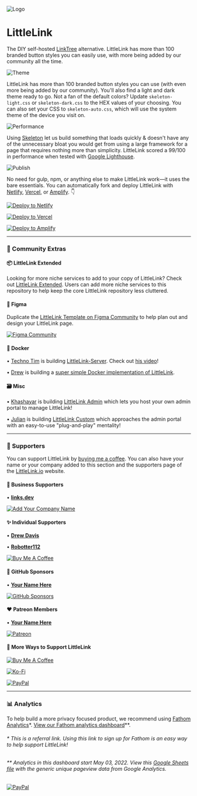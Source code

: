 ![Logo](https://cdn.cottle.cloud/littlelink/littlelink.gif)

# LittleLink

The DIY self-hosted <a href="https://linktr.ee/" target="_blank" rel="noopener">LinkTree</a> alternative. LittleLink has
more than 100 branded button styles you can easily use, with more being added by our community all the time.

![Theme](https://cdn.cottle.cloud/littlelink/themesupport.gif)

LittleLink has more than 100 branded button styles you can use (with even more being added by our community). You'll
also find a light and dark theme ready to go. Not a fan of the default colors? Update `skeleton-light.css`
or `skeleton-dark.css` to the HEX values of your choosing. You can also set your CSS to `skeleton-auto.css`, which will
use the system theme of the device you visit on.

![Performance](https://cdn.cottle.cloud/littlelink/Lighthouse.svg)

Using [Skeleton](http://getskeleton.com/) let us build something that loads quickly & doesn't have any of the
unnecessary bloat you would get from using a large framework for a page that requires nothing more than simplicity.
LittleLink scored a 99/100 in performance when tested
with [Google Lighthouse](https://developers.google.com/web/tools/lighthouse).

![Publish](https://cdn.cottle.cloud/littlelink/Publish.svg)

No need for gulp, npm, or anything else to make LittleLink work—it uses the bare essentials. You can automatically fork
and deploy LittleLink with [Netlify](https://www.netlify.com/), [Vercel](https://vercel.com/),
or [Amplify](https://aws.amazon.com/amplify). 👇️

[![Deploy to Netlify](https://cdn.cottle.cloud/littlelink/button-deploy-netlify.svg)](https://app.netlify.com/start/deploy?repository=https://github.com/sethcottle/littlelink)

[![Deploy to Vercel](https://cdn.cottle.cloud/littlelink/button-deploy-vercel.svg)](https://vercel.com/new/clone?repository-url=https%3A%2F%2Fgithub.com%2Fsethcottle%2Flittlelink&project-name=littlelink&repository-name=littlelink)

[![Deploy to Amplify](https://cdn.cottle.cloud/littlelink/button-deploy-amplify.svg)](https://console.aws.amazon.com/amplify/home#/deploy?repo=https://github.com/sethcottle/littlelink)

---

### 🤝 Community Extras

#### 📦 LittleLink Extended

Looking for more niche services to add to your copy of LittleLink? Check
out [LittleLink Extended](https://github.com/sethcottle/littlelink-extended). Users can add more niche services to this
repository to help keep the core LittleLink repository less cluttered.

#### 🎨 Figma

Duplicate the [LittleLink Template on Figma Community](https://www.figma.com/community/file/846568099968305613) to help
plan out and design your LittleLink page.

[![Figma Community](https://cdn.cottle.cloud/littlelink/button-figma-community.svg)](https://www.figma.com/community/file/846568099968305613)

#### 🐋 Docker

• [Techno Tim](https://github.com/timothystewart6) is
building [LittleLink-Server](https://github.com/techno-tim/littlelink-server). Check
out [his video](https://youtu.be/42SqfI_AjXU)!

• [Drew](https://github.com/davisdre) is building
a [super simple Docker implementation of LittleLink](https://github.com/davisdre/littlelink).

#### 🗃️ Misc

• [Khashayar](https://github.com/khashayarzavosh) is
building [LittleLink Admin](https://github.com/khashayarzavosh/admin-littlelink) which lets you host your own admin
portal to manage LittleLink!

• [Julian](https://github.com/JulianPrieber) is
building [LittleLink Custom](https://github.com/JulianPrieber/littlelink-custom) which approaches the admin portal with
an easy-to-use "plug-and-play" mentality!

---

### 💖 Supporters

You can support LittleLink by [buying me a coffee](https://www.buymeacoffee.com/seth). You can also have your name or
your company added to this section and the supporters page of the [LittleLink.io](https://littlelink.io) website.

#### 🏢 Business Supporters

• **[links.dev](https://github.com/fatih-yavuz/links.dev)**

[![Add Your Company Name](https://cdn.cottle.cloud/littlelink/button-buy-me-a-coffee-company.svg)](https://www.buymeacoffee.com/seth/e/50574)

#### ✨ Individual Supporters

• **[Drew Davis](https://connect.davisdre.me)**

• **[Robotter112](https://robotter112.de/)**

[![Buy Me A Coffee](https://cdn.cottle.cloud/littlelink/button-buy-me-a-coffee-individual.svg)](https://www.buymeacoffee.com/seth/e/50573)

#### 🐙 GitHub Sponsors

• **[Your Name Here](https://github.com/sponsors/sethcottle)**

[![GitHub Sponsors](https://cdn.cottle.cloud/littlelink/button-github-sponsors.svg)](https://github.com/sponsors/sethcottle)

#### ❤️ Patreon Members

• **[Your Name Here](https://www.patreon.com/sethcottle)**

[![Patreon](https://cdn.cottle.cloud/littlelink/button-patreon.svg)](https://www.patreon.com/sethcottle)

#### 🥰 More Ways to Support LittleLink

[![Buy Me A Coffee](https://cdn.cottle.cloud/littlelink/button-buy-me-a-coffee.svg)](https://www.buymeacoffee.com/seth/)

[![Ko-Fi](https://cdn.cottle.cloud/littlelink/button-ko-fi.svg)](https://ko-fi.com/sethcottle)

[![PayPal](https://cdn.cottle.cloud/littlelink/button-paypal.svg)](https://paypal.me/sethcottle/)

---

### 📊 Analytics

To help build a more privacy focused product, we recommend
using [Fathom Analytics](https://usefathom.com/ref/EQVZMV)*. [View our Fathom analytics dashboard](https://app.usefathom.com/share/xbmnwxxl/littlelink.io#/?filters=%5B%5D&range=last_7_days&site=2251799827005303)**.

######   * This is a referral link. Using this link to sign up for Fathom is an easy way to help support LittleLink!

###### ** Analytics in this dashboard start May 03, 2022. View this [Google Sheets file](https://docs.google.com/spreadsheets/d/1GL4SroAdH-OZphBVR5z-BoSukHIEVJfao25q_e9-Ii8/edit?usp=sharing) with the generic unique pageview data from Google Analytics.

[![PayPal](https://cdn.cottle.cloud/littlelink/button-fathom-analytics.svg)](https://usefathom.com/ref/EQVZMV)
